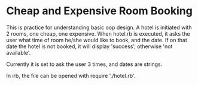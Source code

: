 # Cheap and Expensive Room Booking

This is practice for understanding basic oop design.
A hotel is initiated with 2 rooms, one cheap, one expensive.
When hotel.rb is executed, it asks the user what time of room he/she would like to book, and the date.
If on that date the hotel is not booked, it will display 'success', otherwise 'not available'.

Currently it is set to ask the user 3 times, and dates are strings.

In irb, the file can be opened with require './hotel.rb'.
